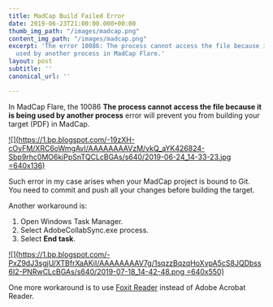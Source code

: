 ```yaml
---
title: MadCap Build Failed Error
date: 2019-06-23T21:00:00.000+00:00
thumb_img_path: "/images/madcap.png"
content_img_path: "/images/madcap.png"
excerpt: 'The error 10086: The process cannot access the file because it is being
  used by another process in MadCap Flare.'
layout: post
subtitle: ''
canonical_url: ''

---
```

In MadCap Flare, the 10086 **The process cannot access the file because it is being used by another process** error will prevent you from building your target (PDF) in MadCap.

[![](https://1.bp.blogspot.com/-19zXH-cOyFM/XRC6oWmgAvI/AAAAAAAAVzM/vkQ_aYK426824-Sbp9rhc0MO6kiPpSnTQCLcBGAs/s640/2019-06-24_14-33-23.jpg =640x136)](https://1.bp.blogspot.com/-19zXH-cOyFM/XRC6oWmgAvI/AAAAAAAAVzM/vkQ_aYK426824-Sbp9rhc0MO6kiPpSnTQCLcBGAs/s1600/2019-06-24_14-33-23.jpg)

Such error in my case arises when your MadCap project is bound to Git. You need to commit and push all your changes before building the target.

Another workaround is:

1. Open Windows Task Manager.
2. Select AdobeCollabSync.exe process.
3. Select **End task**.

[![](https://1.bp.blogspot.com/-PxZ9dJ3sgjU/XTBfrXaAKiI/AAAAAAAAV7g/1sqzzBqzqHoXvpA5cS8JQDbss6I2-PNRwCLcBGAs/s640/2019-07-18_14-42-48.png =640x550)](https://1.bp.blogspot.com/-PxZ9dJ3sgjU/XTBfrXaAKiI/AAAAAAAAV7g/1sqzzBqzqHoXvpA5cS8JQDbss6I2-PNRwCLcBGAs/s1600/2019-07-18_14-42-48.png)

One more workaround is to use [Foxit Reader](https://www.foxitsoftware.com/downloads/) instead of Adobe Acrobat Reader.